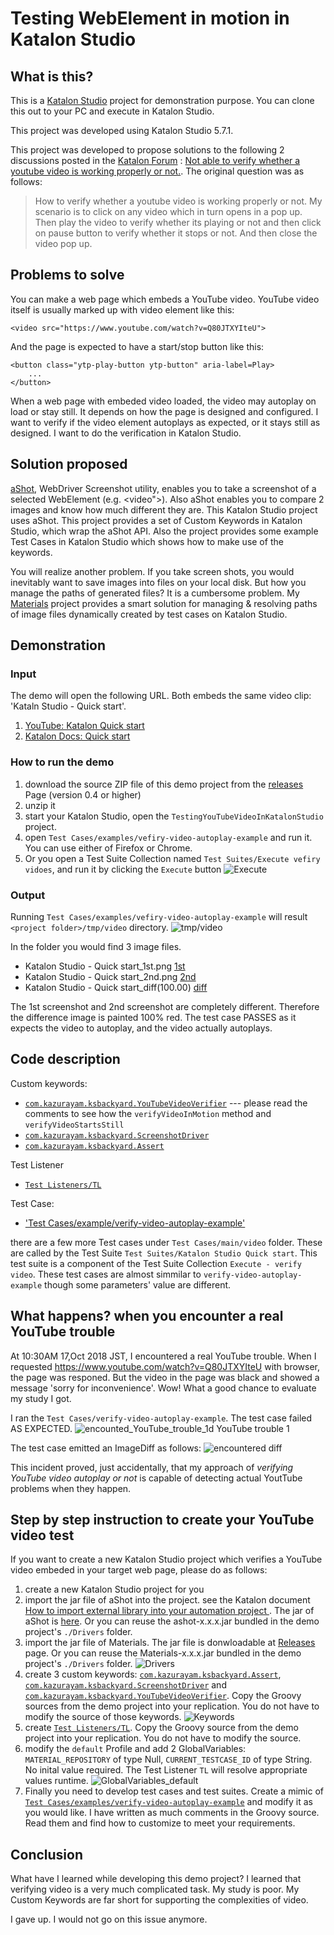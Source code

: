 Testing WebElement in motion in Katalon Studio
=====

## What is this?

This is a [Katalon Studio](https://www.katalon.com/) project for demonstration purpose. You can clone this out to your PC and execute in Katalon Studio.

This project was developed using Katalon Studio 5.7.1.

This project was developed to propose solutions to the following 2 discussions posted in the [Katalon Forum](https://forum.katalon.com/discussions) : [Not able to verify whether a youtube video is working properly or not.](https://forum.katalon.com/discussion/9904/not-able-to-verify-whether-a-youtube-video-is-working-properly-or-not).
The original question was as follows:
>How to verify whether a youtube video is working properly or not. My scenario is to click on any video which in turn opens in a pop up. Then play the video to verify whether its playing or not and then click on pause button to verify whether it stops or not. And then close the video pop up.

## Problems to solve

You can make a web page which embeds a YouTube video. YouTube video itself is usually marked up with video element like this:
```
<video src="https://www.youtube.com/watch?v=Q80JTXYIteU">
```

And the page is expected to have a start/stop button like this:
```
<button class="ytp-play-button ytp-button" aria-label=Play>
    ...
</button>
```

When a web page with embeded video loaded, the video may autoplay on load or stay still. It depends on how the page is designed and configured. I want to verify if the video element autoplays as expected, or it stays still as designed. I want to do the verification in Katalon Studio.

## Solution proposed

[aShot](https://github.com/yandex-qatools/ashot), WebDriver Screenshot utility, enables you to take a screenshot of a selected WebElement (e.g. <video">). Also aShot enables you to compare 2 images and know how much different they are. This Katalon Studio project uses aShot. This project provides a set of Custom Keywords in Katalon Studio, which wrap the aShot API. Also the project provides some example Test Cases in Katalon Studio which shows how to make use of the keywords.

You will realize another problem. If you take screen shots, you would inevitably want to save images into files on your local disk. But how you manage the paths of generated files? It is a cumbersome problem. My [Materials](https://github.com/kazurayam/Materials) project provides a smart solution for managing & resolving paths of image files dynamically created by test cases on Katalon Studio.

## Demonstration

### Input

The demo will open the following URL. Both embeds the same video clip: 'Kataln Studio - Quick start'.

1. [YouTube: Katalon Quick start](https://www.youtube.com/watch?v=Q80JTXYIteU)
2. [Katalon Docs: Quick start](https://docs.katalon.com/katalon-studio/tutorials/quick_start.html)

### How to run the demo

1. download the source ZIP file of this demo project from the [releases](https://github.com/kazurayam/TestingYouTubeVideoInKatalonStudio/releases) Page (version 0.4 or higher)
2. unzip it
3. start your Katalon Studio, open the `TestingYouTubeVideoInKatalonStudio` project.
4. open `Test Cases/examples/vefiry-video-autoplay-example` and run it. You can use either of Firefox or Chrome.
5. Or you open a Test Suite Collection named `Test Suites/Execute vefiry vidoes`, and run it by clicking the `Execute` button ![Execute](docs/images/TestSuiteCollection_Execute.PNG)

### Output

Running `Test Cases/examples/vefiry-video-autoplay-example` will result `<project folder>/tmp/video` directory.
![tmp/video](docs/images/tmp_video.png)

In the folder you would find 3 image files.
- Katalon Studio - Quick start_1st.png  [1st](docs/images/tmp/video/Katalon%20Studio%20-%20Quick%20start_1st.png)
- Katalon Studio - Quick start_2nd.png  [2nd](docs/images/tmp/video/Katalon%20Studio%20-%20Quick%20start_2nd.png)
- Katalon Studio - Quick start_diff(100.00) [diff](docs/images/tmp/video/Katalon%20Studio%20-%20Quick%20start_diff%28100.00%29.png)

The 1st screenshot and 2nd screenshot are completely different. Therefore the difference image is painted 100% red. The test case PASSES as it expects the video to autoplay, and the video actually autoplays.

## Code description

Custom keywords:

- [`com.kazurayam.ksbackyard.YouTubeVideoVerifier`](Keywords/com/kazurayam/ksbackyard/YouTubeVideoVerifier.groovy) --- please read the comments to see how the `verifyVideoInMotion` method and `verifyVideoStartsStill`
- [`com.kazurayam.ksbackyard.ScreenshotDriver`](Keywords/com/kazurayam/ksbackyard/ScreenshotDriver.groovy)
- [`com.kazurayam.ksbackyard.Assert`](Keywords/com/kazurayam/ksbackyard/Assert.groovy)

Test Listener
- [`Test Listeners/TL`](Test%20Listeners/TL.groovy)

Test Case:
- ['Test Cases/example/verify-video-autoplay-example'](Scripts/examples/verify-video-autoplay-example/Script1539742369958.groovy)

there are a few more Test cases under `Test Cases/main/video` folder. These are called by the Test Suite `Test Suites/Katalon Studio Quick start`. This test suite is a component of the Test Suite Collection `Execute - verify video`. These test cases are almost simmilar to `verify-video-autoplay-example` though some parameters' value are different.

## What happens? when you encounter a real YouTube trouble

At 10:30AM 17,Oct 2018 JST, I encountered a real YouTube trouble.
When I requested https://www.youtube.com/watch?v=Q80JTXYIteU with browser, the page was responed. But the video in the page was black and
showed a message 'sorry for inconvenience'. Wow! What a good chance to evaluate my study I got.

I ran the `Test Cases/verify-video-autoplay-example`. The test case failed AS EXPECTED.
![encounted_YouTube_trouble_1d YouTube trouble 1](docs/images/encountered_YouTube_trouble_1.png)

The test case emitted an ImageDiff as follows:
![encountered diff](docs/images/Katalon%20Studio%20-%20Quick%20start_diff%2812.09%29FAILED.png)

This incident proved, just accidentally, that my approach of *verifying YouTube video autoplay or not* is capable of detecting actual YoutTube problems when they happen.


## Step by step instruction to create your YouTube video test


If you want to create a new Katalon Studio project which verifies a YouTube video embeded in your target web page, please do as follows:

1. create a new Katalon Studio project for you
2. import the jar file of aShot into the project. see the Katalon document [How to import external library into your automation project ](https://docs.katalon.com/katalon-studio/tutorials/import_java_library.html). The jar of aShot is [here](https://mvnrepository.com/artifact/ru.yandex.qatools.ashot/ashot/1.5.4). Or you can reuse the ashot-x.x.x.jar bundled in the demo project's  `./Drivers` folder.
3. import the jar file of Materials. The jar file is donwloadable at [Releases](https://github.com/kazurayam/Materials/releases) page. Or you can reuse the Materials-x.x.x.jar bundled in the demo project's `./Drivers` folder.
![Drivers](docs/images/Drivers.PNG)
4. create 3 custom keywords:  [`com.kazurayam.ksbackyard.Assert`](Keywords/com/kazurayam/ksbackyard/Assert.groovy), [`com.kazurayam.ksbackyard.ScreenshotDriver`](Keywords/com/kazurayam/ksbackyard/ScreenshotDriver.groovy) and [`com.kazurayam.ksbackyard.YouTubeVideoVerifier`](Keywords/com/kazurayam/ksbackyard/YouTubeVideoVerifier.groovy). Copy the Groovy sources from the demo project into your replication. You do not have to modify the source of those keywords. ![Keywords](docs/images/Keywords.PNG)
5. create [`Test Listeners/TL`](Test%20Listeners/TL.groovy). Copy the Groovy source from the demo project into your replication. You do not have to modify the source.
6. modify the `default` Profile and add 2 GlobalVariables: `MATERIAL_REPOSITORY` of type Null, `CURRENT_TESTCASE_ID` of type String. No inital value required. The Test Listener `TL` will resolve appropriate values runtime. ![GlobalVariables_default](docs/images/GlobalVariables_default.PNG)
7. Finally you need to develop test cases and test suites. Create a mimic of [`Test Cases/examples/verify-video-autoplay-example`](Scripts/examples/verify-slideshow-example/Script1539742369958.groovy) and modify it as you would like. I have written as much comments in the Groovy source. Read them and find how to customize to meet your requirements.

## Conclusion

What have I learned while developing this demo project? I learned that verifying video is a very much complicated task. My study is poor. My Custom Keywords are far short for supporting the complexities of video.

I gave up. I would not go on this issue anymore.
